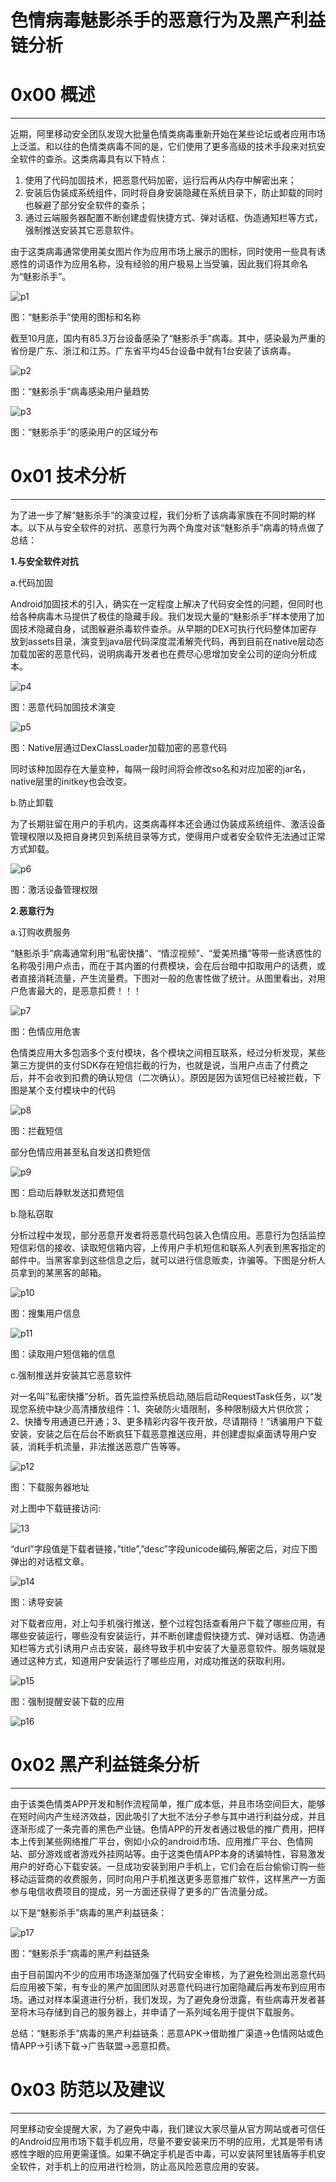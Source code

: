 # 色情病毒魅影杀手的恶意行为及黑产利益链分析

0x00 概述
=======

* * *

近期，阿里移动安全团队发现大批量色情类病毒重新开始在某些论坛或者应用市场上泛滥。和以往的色情类病毒不同的是，它们使用了更多高级的技术手段来对抗安全软件的查杀。这类病毒具有以下特点：

1.  使用了代码加固技术，把恶意代码加密，运行后再从内存中解密出来；
2.  安装后伪装成系统组件，同时将自身安装隐藏在系统目录下，防止卸载的同时也躲避了部分安全软件的查杀；
3.  通过云端服务器配置不断创建虚假快捷方式、弹对话框、伪造通知栏等方式，强制推送安装其它恶意软件。

由于这类病毒通常使用美女图片作为应用市场上展示的图标，同时使用一些具有诱惑性的词语作为应用名称，没有经验的用户极易上当受骗，因此我们将其命名为“魅影杀手”。

![p1](http://drops.javaweb.org/uploads/images/c1b77eb05dcbd0697eac00e6d529bdee462ab18f.jpg)

图：“魅影杀手”使用的图标和名称

截至10月底，国内有85.3万台设备感染了“魅影杀手”病毒。其中，感染最为严重的省份是广东、浙江和江苏。广东省平均45台设备中就有1台安装了该病毒。

![p2](http://drops.javaweb.org/uploads/images/053a10a769f11678234cd1c839fdbac0fae38111.jpg)

图：“魅影杀手”病毒感染用户量趋势

![p3](http://drops.javaweb.org/uploads/images/6a4f57c5fa3966abf79fec46f17902ffa18dbccf.jpg)

图：“魅影杀手”的感染用户的区域分布

0x01 技术分析
=========

* * *

为了进一步了解“魅影杀手”的演变过程，我们分析了该病毒家族在不同时期的样本。以下从与安全软件的对抗、恶意行为两个角度对该“魅影杀手”病毒的特点做了总结：

**1.与安全软件对抗**

a.代码加固

Android加固技术的引入，确实在一定程度上解决了代码安全性的问题，但同时也给各种病毒木马提供了极佳的隐藏手段。我们发现大量的“魅影杀手”样本使用了加固技术隐藏自身，试图躲避杀毒软件查杀。从早期的DEX可执行代码整体加密存放到assets目录，演变到java层代码深度混淆解壳代码，再到目前在native层动态加载加密的恶意代码，说明病毒开发者也在费尽心思增加安全公司的逆向分析成本。

![p4](http://drops.javaweb.org/uploads/images/da2452ebfb9515372ed6c5fdb40a4a94a21d48aa.jpg)

图：恶意代码加固技术演变

![p5](http://drops.javaweb.org/uploads/images/b937d47ee8fc27e62777ff0713dadee31d2ce55a.jpg)

图：Native层通过DexClassLoader加载加密的恶意代码

同时该种加固存在大量变种，每隔一段时间将会修改so名和对应加密的jar名，native层里的initkey也会改变。

b.防止卸载

为了长期驻留在用户的手机内，这类病毒样本还会通过伪装成系统组件、激活设备管理权限以及把自身拷贝到系统目录等方式，使得用户或者安全软件无法通过正常方式卸载。

![p6](http://drops.javaweb.org/uploads/images/b74f4bc9a5a3c5fc36514da303ab99716298c6de.jpg)

图：激活设备管理权限

**2.恶意行为**

a.订购收费服务

“魅影杀手”病毒通常利用“私密快播”、“情涩视频”、“爱美热播”等带一些诱惑性的名称吸引用户点击，而在于其内置的付费模块，会在后台暗中扣取用户的话费，或者直接消耗流量，产生流量费。下图对一般的危害性做了统计。从图里看出，对用户危害最大的，是恶意扣费！！！

![p7](http://drops.javaweb.org/uploads/images/ad1fb8f73df344b3b6386f462cbbfe59b8ff960a.jpg)

图：色情应用危害

色情类应用大多包涵多个支付模块，各个模块之间相互联系，经过分析发现，某些第三方提供的支付SDK存在短信拦截的行为，也就是说，当用户点击了付费之后，并不会收到扣费的确认短信（二次确认）。原因是因为该短信已经被拦截，下图是某个支付模块中的代码

![p8](http://drops.javaweb.org/uploads/images/8bce908749d687898a2ff6b17955c66506a489c9.jpg)

图：拦截短信

部分色情应用甚至私自发送扣费短信

![p9](http://drops.javaweb.org/uploads/images/4211490e1c4a9911f92d1cb640b2743a11d37b89.jpg)

图：启动后静默发送扣费短信

b.隐私窃取

分析过程中发现，部分恶意开发者将恶意代码包装入色情应用。恶意行为包括监控短信彩信的接收、读取短信箱内容，上传用户手机短信和联系人列表到黑客指定的邮件中。当黑客拿到这些信息之后，就可以进行信息贩卖，诈骗等。下图是分析人员拿到的某黑客的邮箱。

![p10](http://drops.javaweb.org/uploads/images/9890ad01c37d369fe4fbdd08666710f375fc4feb.jpg)

图：搜集用户信息

![p11](http://drops.javaweb.org/uploads/images/0675eee79d33d972611049db1167f72013f20aa6.jpg)

图：读取用户短信箱的信息

c.强制推送并安装其它恶意软件

对一名叫”私密快播”分析。首先监控系统启动,随后启动RequestTask任务，以“发现您系统中缺少高清播放组件：1、突破防火墙限制，多种限制级大片供欣赏；2、快播专用通道已开通；3、更多精彩内容午夜开放，尽请期待！”诱骗用户下载安装，安装之后在后台不断疯狂下载恶意推送应用，并创建虚拟桌面诱导用户安装，消耗手机流量，非法推送恶意广告等等。

![p12](http://drops.javaweb.org/uploads/images/572652d50402dd5ae9f6b775509a5e3572b05ce7.jpg)

图：下载服务器地址

对上图中下载链接访问:

![13](http://drops.javaweb.org/uploads/images/e3142fe3e988e234e9f405b2b244db7abd054513.jpg)

“durl”字段值是下载者链接，”title”,”desc”字段unicode编码,解密之后，对应下图弹出的对话框文章。

![p14](http://drops.javaweb.org/uploads/images/efe5dc81f0a20e935b2b85ad5ad8bedaa9f7d507.jpg)

图：诱导安装

对下载者应用，对上勾手机强行推送，整个过程包括查看用户下载了哪些应用，有哪些安装运行，哪些没有安装运行，并不断创建虚假快捷方式、弹对话框、伪造通知栏等方式引诱用户点击安装，最终导致手机中安装了大量恶意软件。服务端就是通过这种方式，知道用户安装运行了哪些应用，对成功推送的获取利用。

![p15](http://drops.javaweb.org/uploads/images/62e2265cbc8ba3de9b63fe479a8280104ef955de.jpg)

图：强制提醒安装下载的应用

![p16](http://drops.javaweb.org/uploads/images/5ae68e412fb9ac67f27a8cd4a100e7b6e72c42c6.jpg)

0x02 黑产利益链条分析
=============

* * *

由于该类色情类APP开发和制作流程简单，推广成本低，并且市场空间巨大，能够在短时间内产生经济效益，因此吸引了大批不法分子参与其中进行利益分成，并且逐渐形成了一条完善的黑色产业链。色情APP的开发者通过极低的推广费用，把样本上传到某些网络推广平台，例如小众的android市场、应用推广平台、色情网站、部分游戏或者游戏外挂网站等。由于这类色情APP本身的诱骗特性，容易激发用户的好奇心下载安装。一旦成功安装到用户手机上，它们会在后台偷偷订购一些移动运营商的收费服务，同时向用户手机推送更多恶意推广软件，这样黑产一方面参与电信收费项目的提成，另一方面还获得了更多的广告流量分成。

以下是“魅影杀手”病毒的黑产利益链条：

![p17](http://drops.javaweb.org/uploads/images/ec10e1a92a66c1f61b5aca6bd78fc7eca69df16c.jpg)

图：“魅影杀手”病毒的黑产利益链条

由于目前国内不少的应用市场逐渐加强了代码安全审核，为了避免检测出恶意代码后应用被下架，有专业的黑产加固团队对恶意代码进行加密隐藏后再发布到应用市场。通过对样本渠道进行分析，我们发现，为了避免身份泄露，有些病毒开发者甚至将木马存储到自己的服务器上，并申请了一系列域名用于提供下载服务。

总结：“魅影杀手”病毒的黑产利益链条：恶意APK->借助推广渠道->色情网站或色情APP->引诱下载->广告联盟->恶意扣费。

0x03 防范以及建议
===========

* * *

阿里移动安全提醒大家，为了避免中毒，我们建议大家尽量从官方网站或者可信任的Android应用市场下载手机应用，尽量不要安装来历不明的应用，尤其是带有诱惑性字眼的应用更需谨慎。如果不确定手机是否中毒，可以安装阿里钱盾等手机安全软件，对手机上的应用进行检测，防止高风险恶意应用的安装。